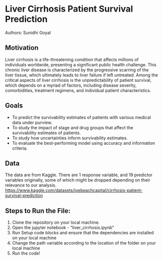 # Liver Cirrhosis Patient Survival Prediction
Authors: Sunidhi Goyal

## Motivation
Liver cirrhosis is a life-threatening condition that affects millions of
individuals worldwide, presenting a significant public health challenge. This chronic
liver disease is characterized by the progressive scarring of the liver tissue, which
ultimately leads to liver failure if left untreated. Among the critical aspects of liver
cirrhosis is the unpredictability of patient survival, which depends on a myriad of
factors, including disease severity, comorbidities, treatment regimens, and individual
patient characteristics.

## Goals
- To predict the survivability estimates of patients with various medical data under purview.
- To study the impact of stage and drug groups that affect the survivability estimates of patients.
- To study how uncertainties inform survivability estimates.
- To evaluate the best-performing model using accuracy and information criteria.


## Data 
The data are from Kaggle. There are 1 response variable, and 19 predictor
variables originally, some of which might be dropped depending on their relevance to
our analysis.
https://www.kaggle.com/datasets/joebeachcapital/cirrhosis-patient-survival-prediction

## Steps to Run the File: 
1. Clone the repository on your local machine.
2. Open the jupyter notebook - "liver_cirrhosis.ipynb"
3. Run Setup code blocks and ensure that the dependencies are installed on your local machine
4. Change the path variable according to the location of the folder on your local machine
5. Run the code!





